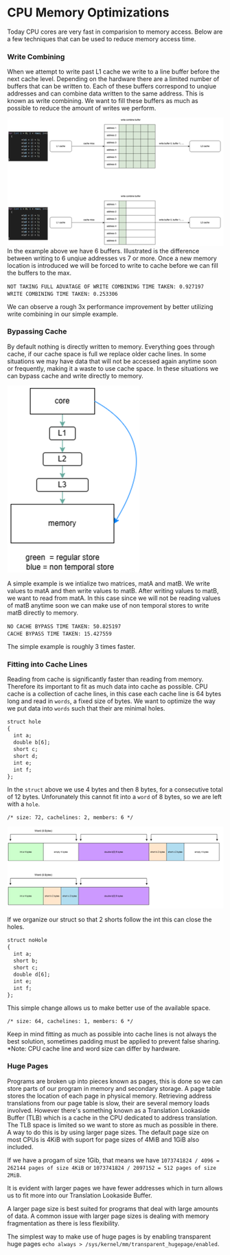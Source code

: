 # CPU Memory Optimizations
Today CPU cores are very fast in comparision to memory access. Below are a few techniques that can be used to reduce memory access time.
### Write Combining
When we attempt to write past L1 cache we write to a line buffer before the next cache level. Depending on the hardware there are a limited number of buffers that can be written to. Each of these buffers correspond to unqiue addresses and can combine data written to the same address. This is known as write combining. We want to fill these buffers as much as possible to reduce the amount of writes we perform.

![Write Combine Buffer](./images/WCB.png)
In the example above we have 6 buffers. Illustrated is the difference between writing to 6 unqiue addresses vs 7 or more. Once a new memory location is introduced we will be forced to write to cache before we can fill the buffers to the max.

`NOT TAKING FULL ADVATAGE OF WRITE COMBINING TIME TAKEN: 0.927197` <br>
`WRITE COMBINING TIME TAKEN: 0.253306` <br>

We can observe a rough 3x performance improvement by better utilizing write combining in our simple example.

### Bypassing Cache
By default nothing is directly written to memory. Everything goes through cache, if our cache space is full we replace older cache lines. In some situations we may have data that will not be accessed again anytime soon or frequently, making it a waste to use cache space. In these situations we can bypass cache and write directly to memory.

![Non Temporal Store](./images/nonTemporalStore.png)

A simple example is we intialize two matrices, matA and matB. We write values to matA and then write values to matB. After writing values to matB, we want to read from matA. In this case since we will not be reading values of matB anytime soon we can make use of non temporal stores to write matB directly to memory. 

`NO CACHE BYPASS TIME TAKEN: 50.825197`<br>
`CACHE BYPASS TIME TAKEN: 15.427559`<br>

The simple example is roughly 3 times faster.

### Fitting into Cache Lines
Reading from cache is significantly faster than reading from memory. Therefore its important to fit as much data into cache as possible. CPU cache is a collection of  cache lines, in this case each cache line is 64 bytes long and read in `words`, a fixed size of bytes. We want to optimize the way we put data into `words` such that their are minimal holes.

```
struct hole
{
  int a;
  double b[6];
  short c;
  short d;
  int e;
  int f;
};
```
In the `struct` above we use 4 bytes and then 8 bytes, for a consecutive total of 12 bytes. Unforunately this cannot fit into a `word` of 8 bytes, so we are left with a `hole`.
```
/* size: 72, cachelines: 2, members: 6 */
```

![Memory Hole](./images/cacheline.png)

If we organize our struct so that 2 shorts follow the int this can close the holes.

```
struct noHole
{
  int a;
  short b;
  short c;
  double d[6];
  int e;
  int f;
};
```

This simple change allows us to make better use of the available space.

```
/* size: 64, cachelines: 1, members: 6 */
```
Keep in mind fitting as much as possible into cache lines is not always the best solution, sometimes padding must be applied to prevent false sharing. <br>
*Note: CPU cache line and word size can differ by hardware.

### Huge Pages
Programs are broken up into pieces known as pages, this is done so we can store parts of our program in memory and secondary storage. A page table stores the location of each page in physical memory. Retrieving address translations from our page table is slow, their are several memory loads involved. However there's something known as a Translation Lookaside Buffer (TLB) which is a cache in the CPU dedicated to address translation. The TLB space is limited so we want to store as much as possible in there. A way to do this is by using larger page sizes. The default page size on most CPUs is 4KiB with suport for page sizes of 4MiB and 1GiB also included.

If we have a progam of size 1Gib, that means we have `1073741824 / 4096 = 262144 pages of size 4KiB` or `1073741824 / 2097152 = 512 pages of size 2MiB`.

It is evident with larger pages we have fewer addresses which in turn allows us to fit more into our Translation Lookaside Buffer.

A larger page size is best suited for programs that deal with large amounts of data. A common issue with larger page sizes is dealing with memory fragmentation as there is less flexibility.

The simplest way to make use of huge pages is by enabling transparent huge pages `echo always > /sys/kernel/mm/transparent_hugepage/enabled`.